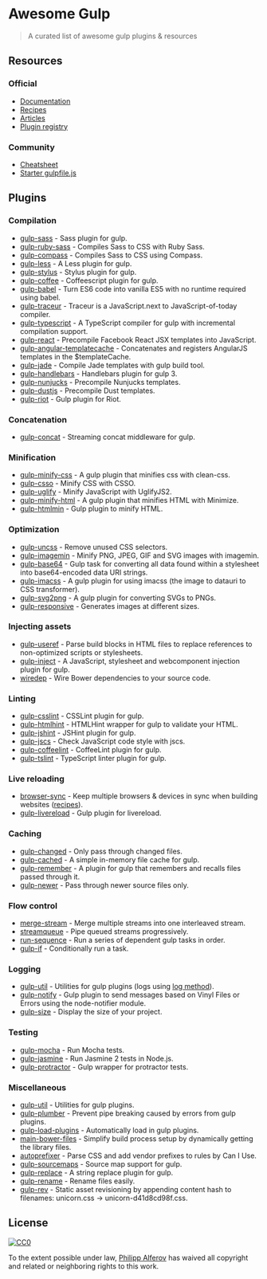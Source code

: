 # Awesome Gulp
> A curated list of awesome gulp plugins & resources

## Resources
### Official
* [Documentation](https://github.com/gulpjs/gulp/tree/master/docs)
* [Recipes](https://github.com/gulpjs/gulp/tree/master/docs/recipes#recipes)
* [Articles](https://github.com/gulpjs/gulp/tree/master/docs#articles)
* [Plugin registry](http://gulpjs.com/plugins)

### Community
* [Cheatsheet](https://github.com/osscafe/gulp-cheatsheet)
* [Starter gulpfile.js](https://github.com/greypants/gulp-starter)

## Plugins
### Compilation
* [gulp-sass](https://github.com/dlmanning/gulp-sass) - Sass plugin for gulp.
* [gulp-ruby-sass](https://github.com/sindresorhus/gulp-ruby-sass) - Compiles Sass to CSS with Ruby Sass.
* [gulp-compass](https://github.com/appleboy/gulp-compass) - Compiles Sass to CSS using Compass.
* [gulp-less](https://github.com/plus3network/gulp-less) - A Less plugin for gulp.
* [gulp-stylus](https://github.com/stevelacy/gulp-stylus) - Stylus plugin for gulp.
* [gulp-coffee](https://github.com/wearefractal/gulp-coffee) - Coffeescript plugin for gulp.
* [gulp-babel](https://github.com/babel/gulp-babel) - Turn ES6 code into vanilla ES5 with no runtime required using babel.
* [gulp-traceur](https://github.com/sindresorhus/gulp-traceur) - Traceur is a JavaScript.next to JavaScript-of-today compiler.
* [gulp-typescript](https://github.com/ivogabe/gulp-typescript) - A TypeScript compiler for gulp with incremental compilation support.
* [gulp-react](https://github.com/sindresorhus/gulp-react) - Precompile Facebook React JSX templates into JavaScript.
* [gulp-angular-templatecache](https://github.com/miickel/gulp-angular-templatecache) - Concatenates and registers AngularJS templates in the $templateCache.
* [gulp-jade](https://github.com/phated/gulp-jade) - Compile Jade templates with gulp build tool.
* [gulp-handlebars](https://github.com/lazd/gulp-handlebars) - Handlebars plugin for gulp 3.
* [gulp-nunjucks](https://github.com/sindresorhus/gulp-nunjucks) - Precompile Nunjucks templates.
* [gulp-dustjs](https://github.com/sindresorhus/gulp-dust) - Precompile Dust templates.
* [gulp-riot](https://github.com/e-jigsaw/gulp-riot) - Gulp plugin for Riot.

### Concatenation
* [gulp-concat](https://github.com/wearefractal/gulp-concat) - Streaming concat middleware for gulp.

### Minification
* [gulp-minify-css](https://github.com/murphydanger/gulp-minify-css) - A gulp plugin that minifies css with clean-css.
* [gulp-csso](https://github.com/ben-eb/gulp-csso) - Minify CSS with CSSO.
* [gulp-uglify](https://github.com/terinjokes/gulp-uglify) - Minify JavaScript with UglifyJS2.
* [gulp-minify-html](https://github.com/murphydanger/gulp-minify-html) - A gulp plugin that minifies HTML with Minimize.
* [gulp-htmlmin](https://github.com/jonschlinkert/gulp-htmlmin) - Gulp plugin to minify HTML.

### Optimization
* [gulp-uncss](https://github.com/ben-eb/gulp-uncss) - Remove unused CSS selectors.
* [gulp-imagemin](https://github.com/sindresorhus/gulp-imagemin) - Minify PNG, JPEG, GIF and SVG images with imagemin.
* [gulp-base64](https://github.com/Wenqer/gulp-base64) - Gulp task for converting all data found within a stylesheet into base64-encoded data URI strings.
* [gulp-imacss](https://github.com/akoenig/gulp-imacss) - A gulp plugin for using imacss (the image to datauri to CSS transformer).
* [gulp-svg2png](https://github.com/mahnunchik/gulp-responsive) - A gulp plugin for converting SVGs to PNGs.
* [gulp-responsive](https://github.com/mahnunchik/gulp-responsive) - Generates images at different sizes.

### Injecting assets
* [gulp-useref](https://github.com/jonkemp/gulp-useref) - Parse build blocks in HTML files to replace references to non-optimized scripts or stylesheets.
* [gulp-inject](https://github.com/klei/gulp-inject) - A JavaScript, stylesheet and webcomponent injection plugin for gulp.
* [wiredep](https://github.com/taptapship/wiredep) - Wire Bower dependencies to your source code.

### Linting
* [gulp-csslint](https://www.npmjs.com/package/gulp-csslint) - CSSLint plugin for gulp.
* [gulp-htmlhint](https://github.com/bezoerb/gulp-htmlhint) - HTMLHint wrapper for gulp to validate your HTML.
* [gulp-jshint](https://github.com/spalger/gulp-jshint) - JSHint plugin for gulp.
* [gulp-jscs](https://github.com/jscs-dev/gulp-jscs) - Check JavaScript code style with jscs.
* [gulp-coffeelint](https://github.com/janraasch/gulp-coffeelint) - CoffeeLint plugin for gulp.
* [gulp-tslint](https://github.com/panuhorsmalahti/gulp-tslint) - TypeScript linter plugin for gulp.

### Live reloading
* [browser-sync](https://github.com/BrowserSync/browser-sync) - Keep multiple browsers & devices in sync when building websites ([recipes](https://github.com/BrowserSync/gulp-browser-sync)).
* [gulp-livereload](https://github.com/vohof/gulp-livereload) - Gulp plugin for livereload.

### Caching
* [gulp-changed](https://github.com/sindresorhus/gulp-changed) - Only pass through changed files.
* [gulp-cached](https://github.com/wearefractal/gulp-cached) - A simple in-memory file cache for gulp.
* [gulp-remember](https://github.com/ahaurw01/gulp-remember) - A plugin for gulp that remembers and recalls files passed through it.
* [gulp-newer](https://github.com/tschaub/gulp-newer) - Pass through newer source files only.

### Flow control
* [merge-stream](https://github.com/grncdr/merge-stream) - Merge multiple streams into one interleaved stream.
* [streamqueue](https://github.com/nfroidure/StreamQueue) - Pipe queued streams progressively.
* [run-sequence](https://github.com/OverZealous/run-sequence) - Run a series of dependent gulp tasks in order.
* [gulp-if](https://github.com/robrich/gulp-if) - Conditionally run a task.

### Logging
* [gulp-util](https://github.com/gulpjs/gulp-util) - Utilities for gulp plugins (logs using [log method](https://github.com/gulpjs/gulp-util#logmsg)).
* [gulp-notify](https://github.com/mikaelbr/gulp-notify) - Gulp plugin to send messages based on Vinyl Files or Errors using the node-notifier module.
* [gulp-size](https://github.com/sindresorhus/gulp-size) - Display the size of your project.

### Testing
* [gulp-mocha](https://github.com/sindresorhus/gulp-mocha) - Run Mocha tests.
* [gulp-jasmine](https://github.com/sindresorhus/gulp-jasmine) - Run Jasmine 2 tests in Node.js.
* [gulp-protractor](https://github.com/mllrsohn/gulp-protractor) - Gulp wrapper for protractor tests.

### Miscellaneous
* [gulp-util](https://github.com/gulpjs/gulp-util) - Utilities for gulp plugins.
* [gulp-plumber](https://github.com/floatdrop/gulp-plumber) - Prevent pipe breaking caused by errors from gulp plugins.
* [gulp-load-plugins](https://github.com/jackfranklin/gulp-load-plugins) - Automatically load in gulp plugins.
* [main-bower-files](https://github.com/ck86/main-bower-files) - Simplify build process setup by dynamically getting the library files.
* [autoprefixer](https://github.com/postcss/autoprefixer) - Parse CSS and add vendor prefixes to rules by Can I Use.
* [gulp-sourcemaps](https://github.com/floridoo/gulp-sourcemaps) - Source map support for gulp.
* [gulp-replace](https://github.com/lazd/gulp-replace) - A string replace plugin for gulp.
* [gulp-rename](https://github.com/hparra/gulp-rename) - Rename files easily.
* [gulp-rev](https://github.com/sindresorhus/gulp-rev) - Static asset revisioning by appending content hash to filenames: unicorn.css → unicorn-d41d8cd98f.css.

## License

[![CC0](http://i.creativecommons.org/p/zero/1.0/88x31.png)](http://creativecommons.org/publicdomain/zero/1.0/)

To the extent possible under law, [Philipp Alferov](https://github.com/alferov) has waived all copyright and related or neighboring rights to this work.
